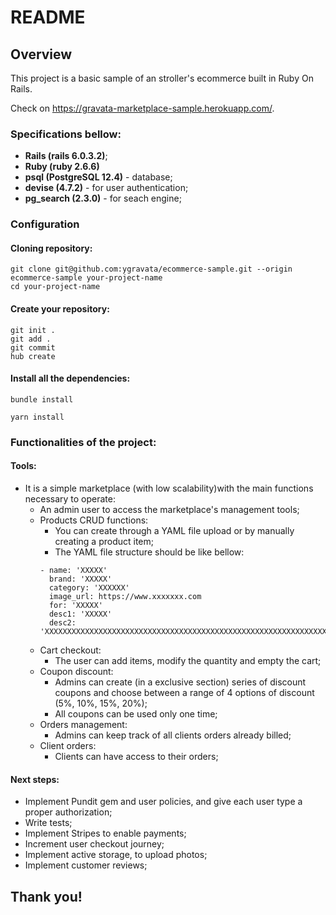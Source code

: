 # README

## Overview
This project is a basic sample of an stroller's ecommerce built in Ruby On Rails.

Check on https://gravata-marketplace-sample.herokuapp.com/.


### Specifications bellow:

* **Rails (rails 6.0.3.2)**;
* **Ruby (ruby 2.6.6)**
* **psql (PostgreSQL 12.4)** - database;
* **devise (4.7.2)** - for user authentication;
* **pg_search (2.3.0)** - for seach engine;

### Configuration
#### Cloning repository:
```
git clone git@github.com:ygravata/ecommerce-sample.git --origin ecommerce-sample your-project-name
cd your-project-name
```
#### Create your repository:
```
git init .
git add .
git commit
hub create
````
#### Install all the dependencies:
```
bundle install
```

```
yarn install
```

       
### Functionalities of the project:

#### Tools:

* It is a simple marketplace (with low scalability)with the main functions necessary to operate:
  * An admin user to access the marketplace's management tools;
  * Products CRUD functions:
    * You can create through a YAML file upload or by manually creating a product item;
    * The YAML file structure should be like bellow:
    ```
    - name: 'XXXXX'
      brand: 'XXXXX'
      category: 'XXXXXX'
      image_url: https://www.xxxxxxx.com
      for: 'XXXXX'
      desc1: 'XXXXX'
      desc2: 'XXXXXXXXXXXXXXXXXXXXXXXXXXXXXXXXXXXXXXXXXXXXXXXXXXXXXXXXXXXXXXXXX'
    ```
  * Cart checkout:
    * The user can add items, modify the quantity and empty the cart; 
  * Coupon discount:
    * Admins can create (in a exclusive section) series of discount coupons and choose between a range of 4 options of discount (5%, 10%, 15%, 20%);
    * All coupons can be used only one time;
  * Orders management:
    * Admins can keep track of all clients orders already billed;
  * Client orders:
    * Clients can have access to their orders;

#### Next steps:

* Implement Pundit gem and user policies, and give each user type a proper authorization;
* Write tests;
* Implement Stripes to enable payments;
* Increment user checkout journey;
* Implement active storage, to upload photos;
* Implement customer reviews;


## Thank you!
